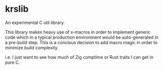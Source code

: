 # krslib

An experimental C util library.

This library makes heavy use of x-macros in order to implement generic code
which in a typical production environment would be auto-generated in a pre-build
step. This is a concious decision to add macro magic in order to minimize build
complexity.

i.e. I just want to see how much of Zig comptime or Rust traits I can get in
pure C.
